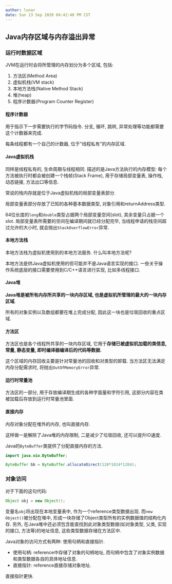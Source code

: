 ```yaml
---
author: lunar
date: Sun 13 Sep 2020 04:42:40 PM CST
---
```


## Java内存区域与内存溢出异常

### 运行时数据区域

JVM在运行时会将所管理的内存划分为多个区域, 包括:
1. 方法区(Method Area)
2. 虚拟机栈(VM stack)
3. 本地方法栈(Native Method Stack)
4. 堆(heap)
5. 程序计数器(Program Counter Register)

#### 程序计数器

用于指示下一步需要执行的字节码指令. 分支, 循环, 跳转, 异常处理等功能都需要这个计数器来完成.

每条线程都有一个自己的计数器, 位于"线程私有"的内存区域.

#### Java虚拟机栈

同样是线程私有的, 生命周期与线程相同. 描述的是Java方法执行的内存模型: 每个方法被执行时都会被创建一个栈帧(Stack Frame), 用于存储局部变量表, 操作栈, 动态链接, 方法出口等信息.

常说的栈内存就是位于Java虚拟机栈的局部变量表部分.

局部变量表部分存放了已知的各种基本数据类型, 对象引用和returnAddress类型.

64位长度的`long`和`double`类型占据两个局部变量空间(slot), 其余变量只占据一个slot. 局部变量表所需要的空间在编译期间就已经分配完毕, 当线程申请的栈空间超过允许的大小时, 就会抛出`StackOverflowError`异常.

#### 本地方法栈

本地方法栈为虚拟机使用到的本地方法服务. 什么叫本地方法呢?

本地方法是供Java虚拟机使用的但可能并不是Java语言实现的接口. 一些关乎操作系统底层的接口需要使用到C/C++语言进行实现, 比如多线程接口.

#### Java堆

**Java堆是被所有内存所共享的一块内存区域, 也是虚拟机所管理的最大的一块内存区域**.

所有的对象实例以及数组都要在堆上完成分配, 因此这一块也是垃圾回收的重点区域.

#### 方法区

方法区也是各个线程所共享的一块内存区域, 它用于**存储已被虚拟机加载的类信息, 常量, 静态变量, 即时编译器编译后的代码等数据.**

这个区域的内存回收主要是针对常量池的回收和对类型的卸载. 当方法区无法满足内存分配需求时, 将抛出`OutOfMemoryError`异常.

#### 运行时常量池

方法区的一部分, 用于存放编译期生成的各种字面量和字符引用, 这部分内容在类被加载后存放到运行时常量池里面.

#### 直接内存

内存对象分配在堆外的内存, 也叫直接内存. 

这样做一是解除了Java堆的内存限制, 二是减少了垃圾回收, 还可以提升IO速度.

Java的`ByteBuffer`类提供了分配直接内存的方法.
```java
import java.nio.ByteBuffer;

ByteBuffer bb = ByteBuffer.allocateDirect(128*1024*1204); 
```

### 对象访问

对于下面的这句代码:
```java
Object obj = new Object();
```

变量名`obj`将出现在本地变量表中, 作为一个reference类型数据出现. 而`new Object()`被分配在堆中, 形成一块存储了Object类型所有的实例数据值的结构化内存. 另外, 在Java堆中还必须包含能查找到此对象类型数据(如对象类型, 父类, 实现的接口, 方法等)的地址信息, 这些类型数据存储在方法区中.

Java对象的访问方式有两种: 使用句柄和直接指针.

- 使用句柄: reference中存储了对象的句柄地址, 而句柄中包含了对象实例数据和类型数据各自的具体地址信息.
- 直接指针: reference直接存储对象地址.

直接指针更快.



